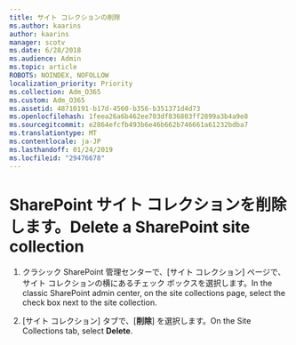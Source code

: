 ```yaml
---
title: サイト コレクションの削除
ms.author: kaarins
author: kaarins
manager: scotv
ms.date: 6/28/2018
ms.audience: Admin
ms.topic: article
ROBOTS: NOINDEX, NOFOLLOW
localization_priority: Priority
ms.collection: Adm_O365
ms.custom: Adm_O365
ms.assetid: 48710191-b17d-4560-b356-b351371d4d73
ms.openlocfilehash: 1feea26a6b462ee703df836803ff2899a3b4a9e8
ms.sourcegitcommit: e2864efcfb493b6e46b662b746661a61232bdba7
ms.translationtype: MT
ms.contentlocale: ja-JP
ms.lasthandoff: 01/24/2019
ms.locfileid: "29476678"
---
```

# <a name="delete-a-sharepoint-site-collection"></a><span data-ttu-id="8bc4d-102">SharePoint サイト コレクションを削除します。</span><span class="sxs-lookup"><span data-stu-id="8bc4d-102">Delete a SharePoint site collection</span></span>

1. <span data-ttu-id="8bc4d-103">クラシック SharePoint 管理センターで、[サイト コレクション] ページで、サイト コレクションの横にあるチェック ボックスを選択します。</span><span class="sxs-lookup"><span data-stu-id="8bc4d-103">In the classic SharePoint admin center, on the site collections page, select the check box next to the site collection.</span></span>
    
2. <span data-ttu-id="8bc4d-104">[サイト コレクション] タブで、[**削除**] を選択します。</span><span class="sxs-lookup"><span data-stu-id="8bc4d-104">On the Site Collections tab, select **Delete**.</span></span>
    

